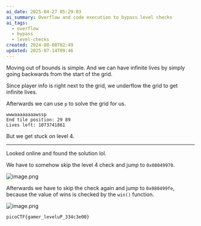 ```yaml
---
ai_date: 2025-04-27 05:29:03
ai_summary: Overflow and code execution to bypass level checks
ai_tags:
  - overflow
  - bypass
  - level-checks
created: 2024-08-08T02:49
updated: 2025-07-14T09:46
---
```


Moving out of bounds is simple.
And we can have infinite lives by simply going backwards from the start of the grid.

Since player info is right next to the grid, we underflow the grid to get infinite lives.

Afterwards we can use `p` to solve the grid for us.

```
wwwaaaaaaaawssp
End tile position: 29 89
Lives left: 1073741861
```

But we get stuck on level 4.

---

Looked online and found the solution lol.

We have to somehow skip the level 4 check and jump to `0x08049970`.

![image.png](https://res.cloudinary.com/kumonochisanaka/image/upload/v1723105941/2024/08/bf88dc88535ec81d0427876365efe356.png)

Afterwards we have to skip the check again and jump to `0x080499fe`, because the value of wins is checked by the `win()` function.

![image.png](https://res.cloudinary.com/kumonochisanaka/image/upload/v1723105954/2024/08/07e61295a5c4f9664cc1e09f3d96bc7a.png)

```flag
picoCTF{gamer_leveluP_334c3e00}
```